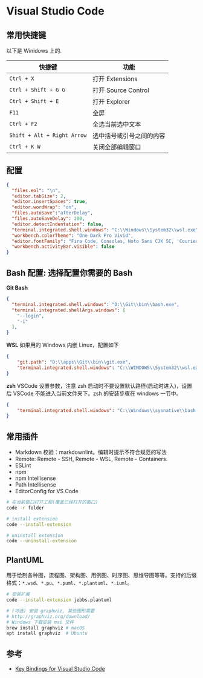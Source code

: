 # Visual Studio Code

## 常用快捷键

以下是 Winidows 上的.

快捷键 | 功能
-----  | -----
`Ctrl + X` | 打开 Extensions
`Ctrl + Shift + G G` | 打开 Source Control
`Ctrl + Shift + E` | 打开 Explorer
`F11` | 全屏
`Ctrl + F2` | 全选当前选中文本
`Shift + Alt + Right Arrow` | 选中括号或引号之间的内容
`Ctrl + K W` | 关闭全部编辑窗口

## 配置

```json
{
  "files.eol": "\n",
  "editor.tabSize": 2,
  "editor.insertSpaces": true,
  "editor.wordWrap": "on",
  "files.autoSave":"afterDelay",
  "files.autoSaveDelay": 200,
  "editor.detectIndentation": false,
  "terminal.integrated.shell.windows": "C:\\Windows\\System32\\wsl.exe",
  "workbench.colorTheme": "One Dark Pro Vivid",
  "editor.fontFamily": "Fira Code, Consolas, Noto Sans CJK SC, 'Courier New', monospace",
  "workbench.activityBar.visible": false
}
```

## Bash 配置: 选择配置你需要的 Bash

**Git Bash**

```json
{
  "terminal.integrated.shell.windows": "D:\\Git\\bin\\bash.exe",
  "terminal.integrated.shellArgs.windows": [
    "--login",
    "-i"
  ],
}
```

**WSL** 如果用的 Windows 内嵌 Linux，配置如下

```json
{
    "git.path": "D:\\apps\\Git\\bin\\git.exe",
    "terminal.integrated.shell.windows": "C:\\WINDOWS\\System32\\wsl.exe",
}
```

**zsh** VSCode 设置参数，注意 zsh 启动时不要设置默认路径(启动时进入)，设置后 VSCode 不能进入当前文件夹下。zsh 的安装步骤在 windows 一节中。

```json
{
    "terminal.integrated.shell.windows": "C:\\Windows\\sysnative\\bash.exe"
}
```

## 常用插件

* Markdown 校验：markdownlint。编辑时提示不符合规范的写法
* Remote: Remote - SSH, Remote - WSL, Remote - Containers.
* ESLint
* npm
* npm Intellisense
* Path Intellisense
* EditorConfig for VS Code

```bash
# 在当前窗口打开工程(覆盖已经打开的窗口)
code -r folder

# install extension
code --install-extension

# uninstall extension
code --uninstall-extension
```

## PlantUML

用于绘制各种图，流程图、架构图、用例图、时序图、思维导图等等。支持的后缀格式：`*.wsd`、`*.pu`、`*.puml`、`*.plantuml`、`*.iuml`。

```bash
# 安装扩展
code --install-extension jebbs.plantuml

# (可选) 安装 graphviz, 某些图形需要
# http://graphviz.org/download/
# Windows 下载安装 msi 文件
brew install graphviz # macOS
apt install graphviz  # Ubuntu
```

## 参考

* [Key Bindings for Visual Studio Code](https://code.visualstudio.com/docs/customization/keybindings)
